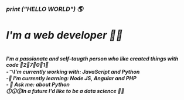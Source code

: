 ###    <i> print ("HELLO WORLD") 🌎<i>
<h1> I'm a web developer 👩‍💻 <h1> 
<h5>I'm a passionate and self-taugth person who like created things with code 💬2⃣7⃣0⃣1⃣ 
<br>
-〽I'm currently working with: JavaScript and Python
<br>
-🌱 I’m currently learning: Node JS, Angular and PHP 
<br>
- 💬 Ask me: about Python
<br>
🕕🕡🕧In a future I'd like to be a data science 🧠🧩 <h5>

